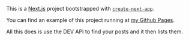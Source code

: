 This is a [Next.js](https://nextjs.org/) project bootstrapped with [`create-next-app`](https://github.com/vercel/next.js/tree/canary/packages/create-next-app).

You can find an example of this project running at [my Github Pages](https://shadowtime2000.github.io/dev-blog).

All this does is use the DEV API to find your posts and it then lists them.